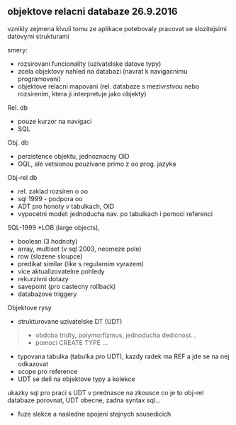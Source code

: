 ## objektove relacni databaze 26.9.2016
vznikly zejmena klvuli tomu ze aplikace potebovaly pracovat se slozitejsimi datovymi strukturami

smery:
* rozsirovani funcionality (uzivatelske datove typy)
* zcela objektovy nahled na databazi (navrat k navigacnimu programovani)
* objektove relacni mapovani (rel. databaze s mezivrstvou nebo rozsirenim, ktera ji interpretuje jako objekty)


Rel. db
* pouze kurzor na navigaci
* SQL

Obj. db
* perzistence objektu, jednoznacny OID
* OQL, ale vetsionou pouzivane primo z oo prog. jazyka

Obj-rel db
* rel. zaklad rozsiren o oo
* sql 1999 - podpora oo
* ADT pro honoty v tabulkach, OID
* vypocetni model: jednoducha nav. po tabulkach i pomoci referenci

SQL-1999
*LOB (large objects), 
* boolean (3 hodnoty)
* array, multiset (v sql 2003, neomeze pole)
* row (slozene sloupce)
* predikat similar (like s regularnim vyrazem)
* vice aktualizovatelne pohledy
* rekurzivni dotazy
* savepoint (pro castecny rollback)
* databazove triggery


Objektove rysy
* strukturovane uzivatelske DT (UDT)
> * obdoba tridty, polymorfizmus, jednoducha dedicnost...
> * pomoci CREATE TYPE ...

* typovana tabulka (tabulka pro UDT), kazdy radek ma REF a jde se na nej odkazovat
* scope pro reference
* UDT se deli na  objektove typy a kolekce

ukazky sql pro praci s UDT v prednasce 
na zkousce co je to obj-rel databaze porovnat, UDT obecne, zadna syntax sql...


* fuze slekce a nasledne spojeni stejnych sousedicich